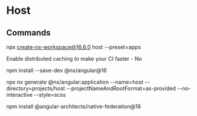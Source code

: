 # Host

## Commands

npx create-nx-workspace@16.6.0 host --preset=apps

Enable distributed caching to make your CI faster - No

npm install --save-dev @nx/angular@16

npx nx generate @nx/angular:application --name=host --directory=projects/host --projectNameAndRootFormat=as-provided --no-interactive --style=scss

npm install @angular-architects/native-federation@16
